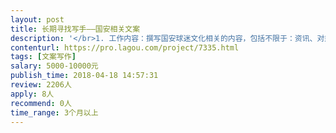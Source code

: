 ```yaml
---                
layout: post       
title: 长期寻找写手——国安相关文案           
description: '</br>1. 工作内容：撰写国安球迷文化相关的内容，包括不限于：资讯、对热点事件发表态度，等等。</br></br>2. 可参考微信公众号：MAX北京</br></br>3. 每篇文章600~1000字，稿费200起，如果你的文章足够好，我们愿意长期签约，稿费翻倍。</br></br>如果你已经是一位合格的球迷，同时又是一个相信文字的人。那你就是我们要找的人。</br>'     
contenturl: https://pro.lagou.com/project/7335.html      
tags: [文案写作]            
salary: 5000-10000元          
publish_time: 2018-04-18 14:57:31         
review: 2206人                   
apply: 8人                   
recommend: 0人                   
time_range: 3个月以上              
---                 
```

